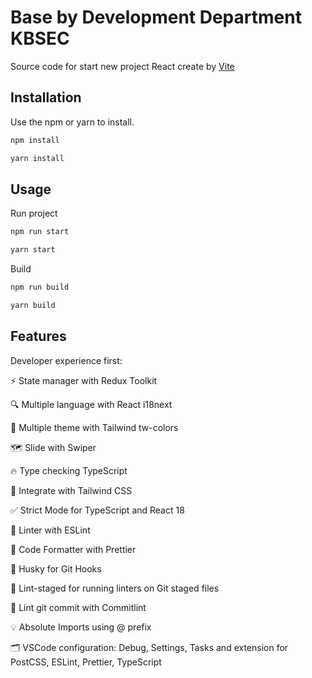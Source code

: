 # Base by Development Department KBSEC

Source code for start new project React create by [Vite](https://vitejs.dev/)

## Installation

Use the npm or yarn to install.

```bash
npm install 
```
```bash
yarn install 
```

## Usage
Run project
```bash
npm run start 
```
```bash
yarn start 
```

Build
```bash
npm run build
```
```bash
yarn build
```
## Features
Developer experience first:

⚡ State manager with Redux Toolkit

🔍 Multiple language with React i18next

🧪 Multiple theme with Tailwind tw-colors

🗺️ Slide with Swiper

🔥 Type checking TypeScript

💎 Integrate with Tailwind CSS

✅ Strict Mode for TypeScript and React 18

📏 Linter with ESLint

💖 Code Formatter with Prettier

🦊 Husky for Git Hooks

🚫 Lint-staged for running linters on Git staged files

🚓 Lint git commit with Commitlint

💡 Absolute Imports using @ prefix

🗂 VSCode configuration: Debug, Settings, Tasks and extension for PostCSS, ESLint, Prettier, TypeScript
